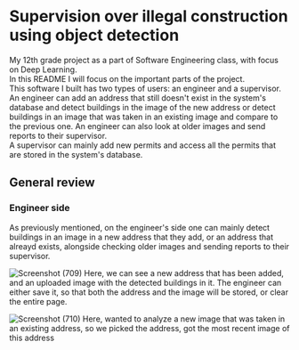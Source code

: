 # Supervision over illegal construction using object detection
My 12th grade project as a part of Software Engineering class, with focus on Deep Learning.\
In this README I will focus on the important parts of the project.\
This software I built has two types of users: an engineer and a supervisor.\
An engineer can add an address that still doesn't exist in the system's database and detect buildings in the image of the new address or detect buildings in an image that was taken in an existing image and compare to the previous one. An engineer can also look at older images and send reports to their supervisor.\
A supervisor can mainly add new permits and access all the permits that are stored in the system's database.
## General review
### Engineer side
As previously mentioned, on the engineer's side one can mainly detect buildings in an image in a new address that they add, or an address that alreayd exists, alongside checking older images and sending reports to their supervisor.

![Screenshot (709)](https://user-images.githubusercontent.com/54028042/126899234-63ef5805-791a-4e03-827a-24f5447ff2af.png)
Here, we can see a new address that has been added, and an uploaded image with the detected buildings in it. The engineer can either save it, so that both the address and the image will be stored, or clear the entire page.

![Screenshot (710)](https://user-images.githubusercontent.com/54028042/126899527-876052ee-5bd7-4909-890e-d3a0b3c1315d.png)
Here, wanted to analyze a new image that was taken in an existing address, so we picked the address, got the most recent image of this address
